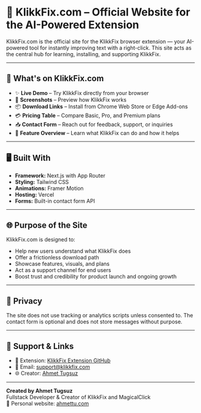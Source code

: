 # 🔧 KlikkFix.com – Official Website for the AI-Powered Extension

KlikkFix.com is the official site for the KlikkFix browser extension — your AI-powered tool for instantly improving text with a right-click. This site acts as the central hub for learning, installing, and supporting KlikkFix.

---

## 🚀 What's on KlikkFix.com

- ✨ **Live Demo** – Try KlikkFix directly from your browser
- 📸 **Screenshots** – Preview how KlikkFix works
- 📦 **Download Links** – Install from Chrome Web Store or Edge Add-ons
- 💳 **Pricing Table** – Compare Basic, Pro, and Premium plans
- 📥 **Contact Form** – Reach out for feedback, support, or inquiries
- 📑 **Feature Overview** – Learn what KlikkFix can do and how it helps

---

## 🖥️ Built With

- **Framework:** Next.js with App Router
- **Styling:** Tailwind CSS
- **Animations:** Framer Motion
- **Hosting:** Vercel
- **Forms:** Built-in contact form API

---

## 🌐 Purpose of the Site

KlikkFix.com is designed to:

- Help new users understand what KlikkFix does
- Offer a frictionless download path
- Showcase features, visuals, and plans
- Act as a support channel for end users
- Boost trust and credibility for product launch and ongoing growth

---

## 🔐 Privacy

The site does not use tracking or analytics scripts unless consented to. The contact form is optional and does not store messages without purpose.

---

## 📩 Support & Links

- 🧠 Extension: [KlikkFix Extension GitHub](https://github.com/yourusername/klikkfix)
- 📧 Email: [support@klikkfix.com](mailto:support@klikkfix.com)
- 🌐 Creator: [Ahmet Tugsuz](https://ahmettu.com)

---

**Created by Ahmet Tugsuz**  
Fullstack Developer & Creator of KlikkFix and MagicalClick  
🔗 Personal website: [ahmettu.com](https://ahmettu.com)
